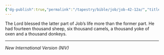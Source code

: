 ```yaml
---
{"dg-publish":true,"permalink":"/tapestry/bible/job/job-42-12a/","title":"Job 42:12a","hide":true,"tags":["bible-verse","bible-verse"],"dgHomeLink":true,"dgShowLocalGraph":true,"dgEnableSearch":true}
---
```



The Lord blessed the latter part of Job’s life more than the former part. He had fourteen thousand sheep, six thousand camels, a thousand yoke of oxen and a thousand donkeys.

---
*New International Version (NIV)*